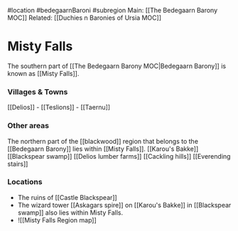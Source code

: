 #location #bedegaarnBaroni #subregion
Main: [[The Bedegaarn Barony MOC]] 
Related: [[Duchies n Baronies of Ursia MOC]]
# Misty Falls

The southern part of [[The Bedegaarn Barony MOC|Bedegaarn Barony]] is known as [[Misty Falls]]. 
### Villages & Towns
[[Delios]] - [[Teslions]] - [[Taernu]] 

### Other areas
The northern part of the [[blackwood]] region that belongs to the [[Bedegaarn Barony]] lies within [[Misty Falls]].
[[Karou's Bakke]]
[[Blackspear swamp]]
[[Delios lumber farms]]
[[Cackling hills]]
[[Everending stairs]]


### Locations
- The ruins of [[Castle Blackspear]] 
- The wizard tower [[Askagars spire]] on [[Karou's Bakke]] in [[Blackspear swamp]] also lies within Misty Falls.
- ![[Misty Falls Region map]]
